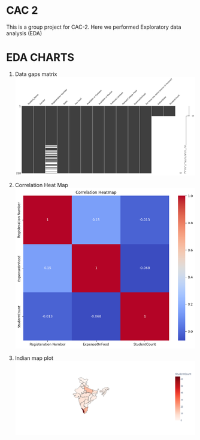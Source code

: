 # CAC 2
This is a group project for CAC-2. Here we performed Exploratory data analysis (EDA)
# EDA CHARTS
1. Data gaps matrix             
![Data Gaps](https://github.com/shubh4mk/MScDSA-MDS171-23122033/blob/main/CAC%20-%202/All_plots/DataGaps.png)

2. Correlation Heat Map                     
![Data Gaps](https://github.com/shubh4mk/MScDSA-MDS171-23122033/blob/main/CAC%20-%202/All_plots/CorrelationHeatMap.png)

3. Indian map plot                                 
![Data Gaps](https://github.com/shubh4mk/MScDSA-MDS171-23122033/blob/main/CAC%20-%202/All_plots/IndinaMapStudentPopulation.png)
